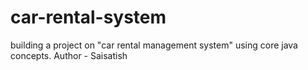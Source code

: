 # car-rental-system
building a project on "car rental management system" using core java concepts.
Author - Saisatish
